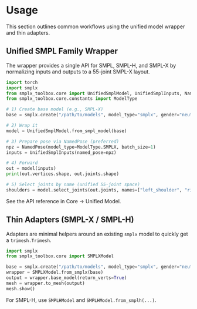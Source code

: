 # Usage

This section outlines common workflows using the unified model wrapper and thin adapters.

## Unified SMPL Family Wrapper

The wrapper provides a single API for SMPL, SMPL-H, and SMPL-X by normalizing inputs and outputs to a 55-joint SMPL-X layout.

```python
import torch
import smplx
from smplx_toolbox.core import UnifiedSmplModel, UnifiedSmplInputs, NamedPose
from smplx_toolbox.core.constants import ModelType

# 1) Create base model (e.g., SMPL-X)
base = smplx.create("/path/to/models", model_type="smplx", gender="neutral", use_pca=False, batch_size=1)

# 2) Wrap it
model = UnifiedSmplModel.from_smpl_model(base)

# 3) Prepare pose via NamedPose (preferred)
npz = NamedPose(model_type=ModelType.SMPLX, batch_size=1)
inputs = UnifiedSmplInputs(named_pose=npz)

# 4) Forward
out = model(inputs)
print(out.vertices.shape, out.joints.shape)

# 5) Select joints by name (unified 55-joint space)
shoulders = model.select_joints(out.joints, names=["left_shoulder", "right_shoulder"])
```

See the API reference in Core → Unified Model.

## Thin Adapters (SMPL-X / SMPL-H)

Adapters are minimal helpers around an existing `smplx` model to quickly get a `trimesh.Trimesh`.

```python
import smplx
from smplx_toolbox.core import SMPLXModel

base = smplx.create("/path/to/models", model_type="smplx", gender="neutral")
wrapper = SMPLXModel.from_smplx(base)
output = wrapper.base_model(return_verts=True)
mesh = wrapper.to_mesh(output)
mesh.show()
```

For SMPL-H, use `SMPLHModel` and `SMPLHModel.from_smplh(...)`.
